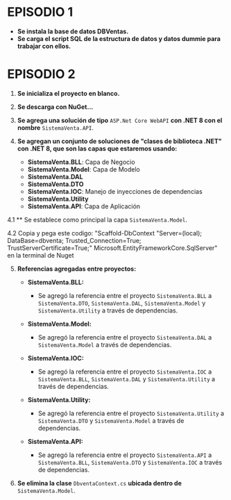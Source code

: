 # EPISODIO 1

- **Se instala la base de datos DBVentas.**
- **Se carga el script SQL de la estructura de datos y datos dummie para trabajar con ellos.**

# EPISODIO 2

1. **Se inicializa el proyecto en blanco.**
2. **Se descarga con NuGet...**
3. **Se agrega una solución de tipo** `ASP.Net Core WebAPI` **con .NET 8 con el nombre** `SistemaVenta.API`.
 

4. **Se agregan un conjunto de soluciones de "clases de biblioteca .NET" con .NET 8, que son las capas que estaremos usando:**
   - **SistemaVenta.BLL**: Capa de Negocio
   - **SistemaVenta.Model**: Capa de Modelo
   - **SistemaVenta.DAL**
   - **SistemaVenta.DTO**
   - **SistemaVenta.IOC**: Manejo de inyecciones de dependencias
   - **SistemaVenta.Utility**
   - **SistemaVenta.API**: Capa de Aplicación

4.1 ** Se establece como principal la capa `SistemaVenta.Model`.

4.2 Copia y pega este codigo: "Scaffold-DbContext "Server=(local); DataBase=dbventa; Trusted_Connection=True; TrustServerCertificate=True;" Microsoft.EntityFrameworkCore.SqlServer" en la terminal de Nuget

5. **Referencias agregadas entre proyectos:**
   - **SistemaVenta.BLL:**
     - Se agregó la referencia entre el proyecto `SistemaVenta.BLL` a `SistemaVenta.DTO`, `SistemaVenta.DAL`, `SistemaVenta.Model` y `SistemaVenta.Utility` a través de dependencias.
   
   - **SistemaVenta.Model:**
     - Se agregó la referencia entre el proyecto `SistemaVenta.DAL` a `SistemaVenta.Model` a través de dependencias.
   
   - **SistemaVenta.IOC:**
     - Se agregó la referencia entre el proyecto `SistemaVenta.IOC` a `SistemaVenta.BLL`, `SistemaVenta.DAL` y `SistemaVenta.Utility` a través de dependencias.
   
   - **SistemaVenta.Utility:**
     - Se agregó la referencia entre el proyecto `SistemaVenta.Utility` a `SistemaVenta.DTO` y `SistemaVenta.Model` a través de dependencias.
   
   - **SistemaVenta.API:**
     - Se agregó la referencia entre el proyecto `SistemaVenta.API` a `SistemaVenta.BLL`, `SistemaVenta.DTO` y `SistemaVenta.IOC` a través de dependencias.

6. **Se elimina la clase** `DbventaContext.cs` **ubicada dentro de** `SistemaVenta.Model`.
